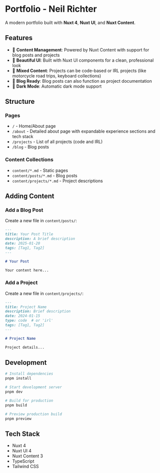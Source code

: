 # Portfolio - Neil Richter

A modern portfolio built with **Nuxt 4**, **Nuxt UI**, and **Nuxt Content**.

## Features

- 📄 **Content Management**: Powered by Nuxt Content with support for blog posts and projects
- 🎨 **Beautiful UI**: Built with Nuxt UI components for a clean, professional look
- 🔄 **Mixed Content**: Projects can be code-based or IRL projects (like motorcycle road trips, keyboard collections)
- 📝 **Blog Ready**: Blog posts can also function as project documentation
- 🌙 **Dark Mode**: Automatic dark mode support

## Structure

### Pages

- `/` - Home/About page
- `/about` - Detailed about page with expandable experience sections and tech stack
- `/projects` - List of all projects (code and IRL)
- `/blog` - Blog posts

### Content Collections

- `content/*.md` - Static pages
- `content/posts/*.md` - Blog posts
- `content/projects/*.md` - Project descriptions

## Adding Content

### Add a Blog Post

Create a new file in `content/posts/`:

```md
---
title: Your Post Title
description: A brief description
date: 2025-01-20
tags: [Tag1, Tag2]
---

# Your Post

Your content here...
```

### Add a Project

Create a new file in `content/projects/`:

```md
---
title: Project Name
description: Brief description
date: 2024-01-15
type: code  # or 'irl'
tags: [Tag1, Tag2]
---

# Project Name

Project details...
```

## Development

```bash
# Install dependencies
pnpm install

# Start development server
pnpm dev

# Build for production
pnpm build

# Preview production build
pnpm preview
```

## Tech Stack

- Nuxt 4
- Nuxt UI 4
- Nuxt Content 3
- TypeScript
- Tailwind CSS
